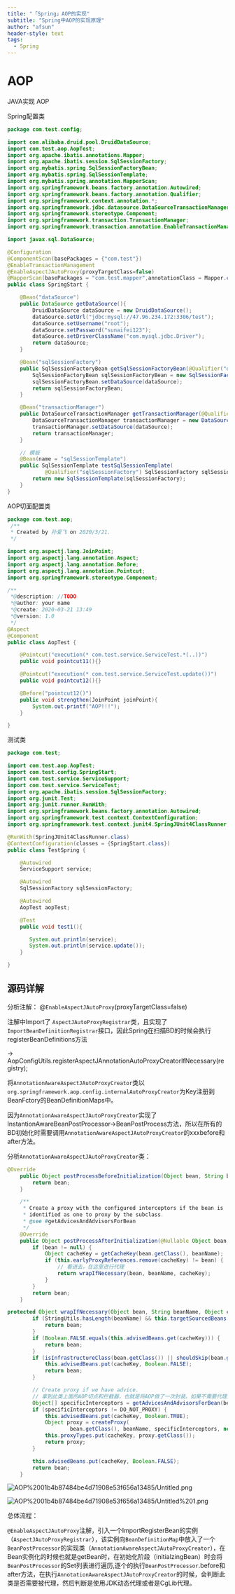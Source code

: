 ```yaml
---
title: "「Spring」AOP的实现"
subtitle: "Spring中AOP的实现原理"
author: "afsun"
header-style: text
tags:
  - Spring
---
```

# AOP

JAVA实现 AOP

Spring配置类



```java
package com.test.config;

import com.alibaba.druid.pool.DruidDataSource;
import com.test.aop.AopTest;
import org.apache.ibatis.annotations.Mapper;
import org.apache.ibatis.session.SqlSessionFactory;
import org.mybatis.spring.SqlSessionFactoryBean;
import org.mybatis.spring.SqlSessionTemplate;
import org.mybatis.spring.annotation.MapperScan;
import org.springframework.beans.factory.annotation.Autowired;
import org.springframework.beans.factory.annotation.Qualifier;
import org.springframework.context.annotation.*;
import org.springframework.jdbc.datasource.DataSourceTransactionManager;
import org.springframework.stereotype.Component;
import org.springframework.transaction.TransactionManager;
import org.springframework.transaction.annotation.EnableTransactionManagement;

import javax.sql.DataSource;

@Configuration
@ComponentScan(basePackages = {"com.test"})
@EnableTransactionManagement
@EnableAspectJAutoProxy(proxyTargetClass=false)
@MapperScan(basePackages = "com.test.mapper",annotationClass = Mapper.class)
public class SpringStart {

    @Bean("dataSource")
    public DataSource getDataSource(){
        DruidDataSource dataSource = new DruidDataSource();
        dataSource.setUrl("jdbc:mysql://47.96.234.172:3306/test");
        dataSource.setUsername("root");
        dataSource.setPassword("sunaifei123");
        dataSource.setDriverClassName("com.mysql.jdbc.Driver");
        return dataSource;
    }

    @Bean("sqlSessionFactory")
    public SqlSessionFactoryBean getSqlSessionFactoryBean(@Qualifier("dataSource") DataSource dataSource){
        SqlSessionFactoryBean sqlSessionFactoryBean = new SqlSessionFactoryBean();
        sqlSessionFactoryBean.setDataSource(dataSource);
        return sqlSessionFactoryBean;
    }

    @Bean("transactionManager")
    public DataSourceTransactionManager getTransactionManager(@Qualifier("dataSource")@Autowired DataSource dataSource){
        DataSourceTransactionManager transactionManager = new DataSourceTransactionManager();
        transactionManager.setDataSource(dataSource);
        return transactionManager;
    }

    // 模板
    @Bean(name = "sqlSessionTemplate")
    public SqlSessionTemplate testSqlSessionTemplate(
            @Qualifier("sqlSessionFactory") SqlSessionFactory sqlSessionFactory) throws Exception {
        return new SqlSessionTemplate(sqlSessionFactory);
    }
}
```

AOP切面配置类

```java
package com.test.aop;   
 /**
 * Created by 孙爱飞 on 2020/3/21.
 */

import org.aspectj.lang.JoinPoint;
import org.aspectj.lang.annotation.Aspect;
import org.aspectj.lang.annotation.Before;
import org.aspectj.lang.annotation.Pointcut;
import org.springframework.stereotype.Component;

/**
 *@description: //TODO
 *@author: your name
 *@create: 2020-03-21 13:49
 *@version: 1.0
 */
@Aspect
@Component
public class AopTest {

    @Pointcut("execution(* com.test.service.ServiceTest.*(..))")
    public void pointcut11(){}

    @Pointcut("execution(* com.test.service.ServiceTest.update())")
    public void pointcut12(){}

    @Before("pointcut12()")
    public void strengthen(JoinPoint joinPoint){
        System.out.printf("AOP!!!");
    }

}
```

测试类

```java
package com.test;

import com.test.aop.AopTest;
import com.test.config.SpringStart;
import com.test.service.ServiceSupport;
import com.test.service.ServiceTest;
import org.apache.ibatis.session.SqlSessionFactory;
import org.junit.Test;
import org.junit.runner.RunWith;
import org.springframework.beans.factory.annotation.Autowired;
import org.springframework.test.context.ContextConfiguration;
import org.springframework.test.context.junit4.SpringJUnit4ClassRunner;

@RunWith(SpringJUnit4ClassRunner.class)
@ContextConfiguration(classes = {SpringStart.class})
public class TestSpring {

    @Autowired
    ServiceSupport service;

    @Autowired
    SqlSessionFactory sqlSessionFactory;

    @Autowired
    AopTest aopTest;

    @Test
    public void test1(){

       System.out.println(service);
       System.out.println(service.update());
    }

}
```

## 源码详解

分析注解： @`EnableAspectJAutoProxy`(proxyTargetClass=false)

注解中Import了 `AspectJAutoProxyRegistrar`类，且实现了`ImportBeanDefinitionRegistrar`接口，因此Spring在扫描BD的时候会执行registerBeanDefinitions方法

→ AopConfigUtils.registerAspectJAnnotationAutoProxyCreatorIfNecessary(registry);

将`AnnotationAwareAspectJAutoProxyCreator`类以`org.springframework.aop.config.internalAutoProxyCreator`为Key注册到BeanFctory的BeanDefinitionMaps中。

因为`AnnotationAwareAspectJAutoProxyCreator`实现了InstantionAwareBeanPostProcessor→BeanPostProcess方法，所以在所有的BD初始化时需要调用`AnnotationAwareAspectJAutoProxyCreator`的xxxbefore和after方法。

分析`AnnotationAwareAspectJAutoProxyCreator`类：

```java
@Override
	public Object postProcessBeforeInitialization(Object bean, String beanName) {
		return bean;
	}

	/**
	 * Create a proxy with the configured interceptors if the bean is
	 * identified as one to proxy by the subclass.
	 * @see #getAdvicesAndAdvisorsForBean
	 */
	@Override
	public Object postProcessAfterInitialization(@Nullable Object bean, String beanName) {
		if (bean != null) {
			Object cacheKey = getCacheKey(bean.getClass(), beanName);
			if (this.earlyProxyReferences.remove(cacheKey) != bean) {
				// 看进去，在这里进行代理
				return wrapIfNecessary(bean, beanName, cacheKey);
			}
		}
		return bean;
	}

protected Object wrapIfNecessary(Object bean, String beanName, Object cacheKey) {
		if (StringUtils.hasLength(beanName) && this.targetSourcedBeans.contains(beanName)) {
			return bean;
		}
		if (Boolean.FALSE.equals(this.advisedBeans.get(cacheKey))) {
			return bean;
		}
		if (isInfrastructureClass(bean.getClass()) || shouldSkip(bean.getClass(), beanName)) {
			this.advisedBeans.put(cacheKey, Boolean.FALSE);
			return bean;
		}

		// Create proxy if we have advice.
		// 拿到此类上面的AOP切点和拦截器，也就是将AOP做了一次封装。如果不需要代理则为null
		Object[] specificInterceptors = getAdvicesAndAdvisorsForBean(bean.getClass(), beanName, null);
		if (specificInterceptors != DO_NOT_PROXY) {
			this.advisedBeans.put(cacheKey, Boolean.TRUE);
			Object proxy = createProxy(
					bean.getClass(), beanName, specificInterceptors, new SingletonTargetSource(bean));
			this.proxyTypes.put(cacheKey, proxy.getClass());
			return proxy;
		}

		this.advisedBeans.put(cacheKey, Boolean.FALSE);
		return bean;
	}
```

![AOP%2001b4b87484be4d71908e53f656a13485/Untitled.png](http://tuchuansun.oss-cn-hangzhou.aliyuncs.com/typora/202005/09/145027-918485.png)

![AOP%2001b4b87484be4d71908e53f656a13485/Untitled%201.png](http://tuchuansun.oss-cn-hangzhou.aliyuncs.com/typora/202005/09/145034-194414.png)

总体流程：

`@EnableAspectJAutoProxy`注解，引入一个ImportRegisterBean的实例（`AspectJAutoProxyRegistrar`），该实例向`BeanDefinitionMap`中放入了一个`BeanPostProcessor`的实现类（`AnnotationAwareAspectJAutoProxyCreator`），在Bean实例化的时候也就是getBean时，在初始化阶段（initialzingBean）时会将`BeanPostProcessor`的Set列表进行遍历,逐个的执行`BeanPostProcessor`.before和after方法，在执行`AnnotationAwareAspectJAutoProxyCreator`的时候，会判断此类是否需要被代理，然后判断是使用JDK动态代理或者是CgLib代理。